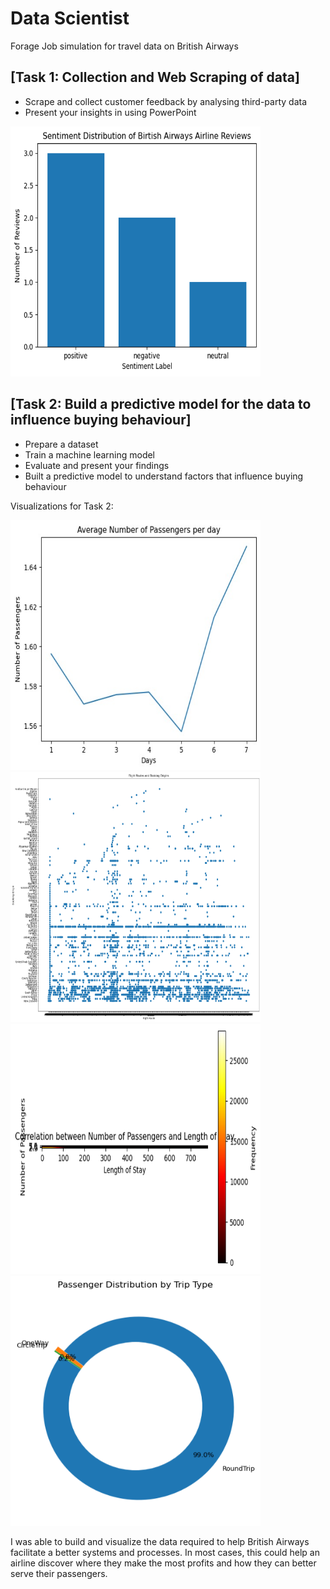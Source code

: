 # Data Scientist
Forage Job simulation for travel data on British Airways

## [Task 1: Collection and Web Scraping of data]
* Scrape and collect customer feedback by analysing third-party data
* Present your insights in using PowerPoint

<img src="https://github.com/begindeveloper/British_Airways_DataScience/blob/main/British%20Airways%20Project/images/Task%201%20picture.png" width="400" height="400">

## [Task 2: Build a predictive model for the data to influence buying behaviour]
* Prepare a dataset
* Train a machine learning model
* Evaluate and present your findings
* Built a predictive model to understand factors that influence buying behaviour

Visualizations for Task 2:

<img src="https://github.com/begindeveloper/British_Airways_DataScience/blob/main/British%20Airways%20Project/images/avg%20num%20passengers%20per%20day.jpg" alt="Average Number of Passengers" width="400" height="400">


<img src=https://github.com/begindeveloper/British_Airways_DataScience/blob/main/British%20Airways%20Project/images/flight%20routes%20and%20booking%20origin.png alt="flight routes and booking origin" width="400" height="400">


<img src=https://github.com/begindeveloper/British_Airways_DataScience/blob/main/British%20Airways%20Project/images/heatmap.png alt="HeatMap" width="400" height="400">


<img src=https://github.com/begindeveloper/British_Airways_DataScience/blob/main/British%20Airways%20Project/images/passenger%20distri.png alt="Passenger Distribution" width="400" height="400">

I was able to build and visualize the data required to help British Airways facilitate a better systems and processes. In most cases, this could help an airline discover where they make the most profits and how they can better serve their passengers.
